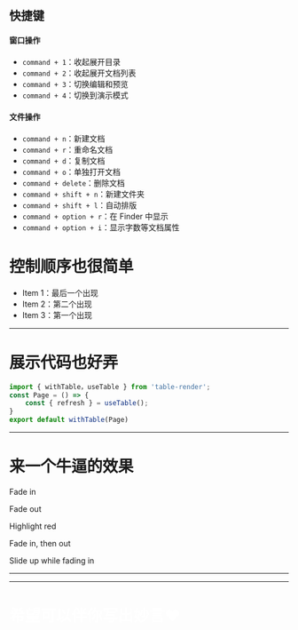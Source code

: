 ## 快捷键

#### 窗口操作

- `command + 1`：收起展开目录
- `command + 2`：收起展开文档列表
- `command + 3`：切换编辑和预览
- `command + 4`：切换到演示模式

#### 文件操作

- `command + n`：新建文档
- `command + r`：重命名文档
- `command + d`：复制文档
- `command + o`：单独打开文档
- `command + delete`：删除文档
- `command + shift + n`：新建文件夹
- `command + shift + l`：自动排版
- `command + option + r`：在 Finder 中显示
- `command + option + i`：显示字数等文档属性


# 控制顺序也很简单

- Item 1：最后一个出现 <!-- .element: class="fragment" data-fragment-index="3" -->
- Item 2：第二个出现 <!-- .element: class="fragment" data-fragment-index="2" -->
- Item 3：第一个出现 <!-- .element: class="fragment" data-fragment-index="1" -->

---

# 展示代码也好弄

```js [1|2-4|5]
import { withTable，useTable } from 'table-render';
const Page = () => {
    const { refresh } = useTable();
}
export default withTable(Page)
```

---

# 来一个牛逼的效果

<p class="fragment">Fade in</p>
<p class="fragment fade-out">Fade out</p>
<p class="fragment highlight-red">Highlight red</p>
<p class="fragment fade-in-then-out">Fade in, then out</p>
<p class="fragment fade-up">Slide up while fading in</p>

---

<!-- .slide: data-background-iframe="https://miaoyan.app/" -->
<!-- .slide: data-background-interactive -->

---

<!-- .slide: data-background-gradient="radial-gradient(#36563C, #4A674F)" -->
<h1 style="color:#fff">希望可以伴你写出妙言❤️</h1>
